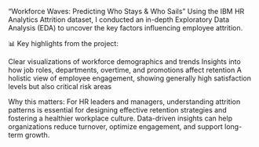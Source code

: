 “Workforce Waves: Predicting Who Stays & Who Sails” 
Using the IBM HR Analytics Attrition dataset, I conducted an in-depth Exploratory Data Analysis (EDA) to uncover the key factors influencing employee attrition.

📊 Key highlights from the project:

Clear visualizations of workforce demographics and trends
Insights into how job roles, departments, overtime, and promotions affect retention
A holistic view of employee engagement, showing generally high satisfaction levels but also critical risk areas

 Why this matters:
 For HR leaders and managers, understanding attrition patterns is essential for designing effective retention strategies and fostering a healthier workplace culture. Data-driven insights can help organizations reduce turnover, optimize engagement, and support long-term growth.
